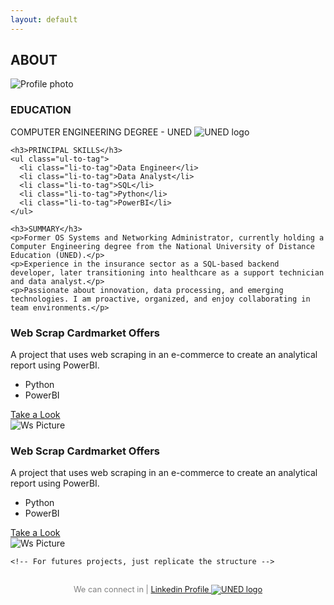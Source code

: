 ```yaml
---
layout: default
---
```

<link rel="stylesheet" href="/assets/css/style.css">

<div class="profile-card">
  <h2 class="about-me">ABOUT</h2>
  <img src="{{ site.baseurl }}/assets/img/Main/profile_img.png" alt="Profile photo" class="profile-pic">
  <div class="profile-info">
    <h3>EDUCATION</h3>
    <p>COMPUTER ENGINEERING DEGREE - UNED <img src="{{ site.baseurl }}/assets/img/Main/profile_img.png" alt="UNED logo" class="logo-text"> </p> 

    <h3>PRINCIPAL SKILLS</h3>
    <ul class="ul-to-tag">
      <li class="li-to-tag">Data Engineer</li>
      <li class="li-to-tag">Data Analyst</li>
      <li class="li-to-tag">SQL</li>
      <li class="li-to-tag">Python</li>
      <li class="li-to-tag">PowerBI</li>
    </ul>

    <h3>SUMMARY</h3>
    <p>Former OS Systems and Networking Administrator, currently holding a Computer Engineering degree from the National University of Distance Education (UNED).</p>
    <p>Experience in the insurance sector as a SQL-based backend developer, later transitioning into healthcare as a support technician and data analyst.</p>
    <p>Passionate about innovation, data processing, and emerging technologies. I am proactive, organized, and enjoy collaborating in team environments.</p>

  </div>
</div>

<section class="projects">
  <div class="project">
    <div class="project-info">
      <h3>Web Scrap Cardmarket Offers</h3>
      <p>A project that uses web scraping in an e-commerce to create an analytical report using PowerBI.</p>
      <ul class="ul-to-tag">
        <li class="li-to-tag">Python</li>
        <li class="li-to-tag">PowerBI</li>
      </ul>
      <a href="{{ site.baseurl }}/WebScrapCM-pages.html" class="take-look">Take a Look</a>
    </div>
    <div class="project-img">
      <img src="{{ site.baseurl }}/assets/img/WS-CM/WsMain.png" alt="Ws Picture">
    </div>
  </div>
  
  <div class="project">
    <div class="project-info">
      <h3>Web Scrap Cardmarket Offers</h3>
      <p>A project that uses web scraping in an e-commerce to create an analytical report using PowerBI.</p>
      <ul class="ul-to-tag">
        <li class="li-to-tag">Python</li>
        <li class="li-to-tag">PowerBI</li>
      </ul>
      <a href="{{ site.baseurl }}/WebScrapCM-pages.html" class="take-look">Take a Look</a>
    </div>
    <div class="project-img">
      <img src="{{ site.baseurl }}/assets/img/WS-CM/WsMain.png" alt="Ws Picture">
    </div>
  </div>

    <!-- For futures projects, just replicate the structure -->
</section>

<!-- END -->
    
<!-- Custom footer -->
<div class="custom-footer" style="text-align: center; padding: 1rem; font-size: 0.8rem; color: gray;">
  We can connect in | 
  <a href="https://www.linkedin.com/in/christian-gabriel-centeno-0b19aa2a1" target="_blank">
    Linkedin Profile <img src="{{ site.baseurl }}/assets/img/Main/profile_img.png" alt="UNED logo" class="logo-text">
  </a>
</div>

<!-- ANIMATION PROJECT STYLE -->
<script>
  document.addEventListener('DOMContentLoaded', () => {
    const projects = document.querySelectorAll('.project');

    let lastScrollY = window.scrollY;

    const observer = new IntersectionObserver((entries) => {
      const currentScrollY = window.scrollY;
      const scrollingUp = currentScrollY < lastScrollY;
      lastScrollY = currentScrollY;

      entries.forEach(entry => {
        if (entry.isIntersecting) {
          entry.target.classList.add('visible');
        } else if (scrollingUp) {
          entry.target.classList.remove('visible');
        }
      });
    }, {
      threshold: 0.2
    });

    projects.forEach(project => {
      observer.observe(project);
    });
  });
</script>
